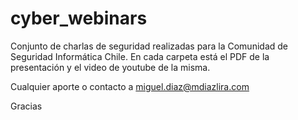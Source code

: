 # cyber_webinars

Conjunto de charlas de seguridad realizadas para la Comunidad de Seguridad Informática Chile.
En cada carpeta está el PDF de la presentación y el video de youtube de la misma.

Cualquier aporte o contacto a miguel.diaz@mdiazlira.com

Gracias
